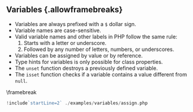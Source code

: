 ## Variables {.allowframebreaks}

* Variables are always prefixed with a `$` dollar sign.
* Variable names are case-sensitive.
* Valid variable names and other labels in PHP follow the same rule:
    1. Starts with a letter or underscore.
    2. Followed by any number of letters, numbers, or underscores.
* Variables can be assigned by value or by reference.
* Type hints for variables is only possible for class properties.
* The `unset` function destroys a previously defined variable.
* The `isset` function checks if a variable contains a value different from `null`.

\framebreak

```php
!include`startLine=2` ./examples/variables/assign.php
```
